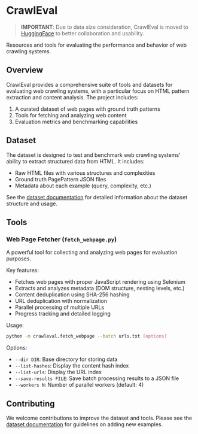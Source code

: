 # CrawlEval

> **IMPORTANT**: Due to data size consideration, CrawlEval is moved to [HuggingFace](https://huggingface.co/datasets/crawlab/crawleval) to better collaboration and usability.

Resources and tools for evaluating the performance and behavior of web crawling systems.

## Overview

CrawlEval provides a comprehensive suite of tools and datasets for evaluating web crawling systems, with a particular focus on HTML pattern extraction and content analysis. The project includes:

1. A curated dataset of web pages with ground truth patterns
2. Tools for fetching and analyzing web content
3. Evaluation metrics and benchmarking capabilities

## Dataset

The dataset is designed to test and benchmark web crawling systems' ability to extract structured data from HTML. It includes:

- Raw HTML files with various structures and complexities
- Ground truth PagePattern JSON files
- Metadata about each example (query, complexity, etc.)

See the [dataset documentation](crawleval/README.md) for detailed information about the dataset structure and usage.

## Tools

### Web Page Fetcher (`fetch_webpage.py`)

A powerful tool for collecting and analyzing web pages for evaluation purposes.

Key features:
- Fetches web pages with proper JavaScript rendering using Selenium
- Extracts and analyzes metadata (DOM structure, nesting levels, etc.)
- Content deduplication using SHA-256 hashing
- URL deduplication with normalization
- Parallel processing of multiple URLs
- Progress tracking and detailed logging

Usage:
```bash
python -m crawleval.fetch_webpage --batch urls.txt [options]
```

Options:
- `--dir DIR`: Base directory for storing data
- `--list-hashes`: Display the content hash index
- `--list-urls`: Display the URL index
- `--save-results FILE`: Save batch processing results to a JSON file
- `--workers N`: Number of parallel workers (default: 4)

## Contributing

We welcome contributions to improve the dataset and tools. Please see the [dataset documentation](crawleval/README.md) for guidelines on adding new examples.

